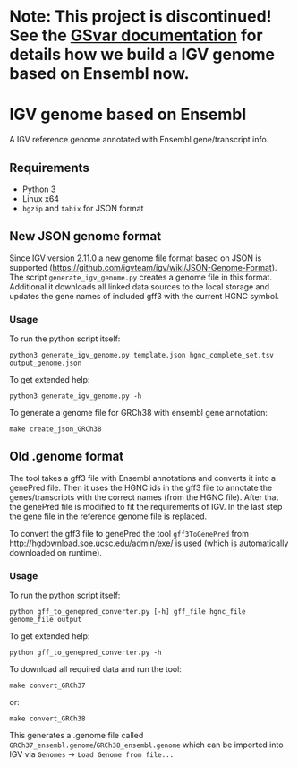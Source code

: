 # Note: This project is discontinued! See the [GSvar documentation](https://github.com/imgag/ngs-bits/blob/master/doc/GSvar/igv_integration.md#igv-gene-trackgenome) for details how we build a IGV genome based on Ensembl now.

# IGV genome based on Ensembl
A IGV reference genome annotated with Ensembl gene/transcript info.

## Requirements
- Python 3
- Linux x64
- `bgzip` and `tabix` for JSON format

## New JSON genome format
Since IGV version 2.11.0 a new genome file format based on JSON is supported (https://github.com/igvteam/igv/wiki/JSON-Genome-Format).
The script `generate_igv_genome.py` creates a genome file in this format. Additional it downloads all linked data sources to the local storage and updates the gene names of included gff3 with the current HGNC symbol.

### Usage
To run the python script itself:
```
python3 generate_igv_genome.py template.json hgnc_complete_set.tsv output_genome.json
```  
To get extended help:  
```
python3 generate_igv_genome.py -h
``` 
To generate a genome file for GRCh38 with ensembl gene annotation:
```
make create_json_GRCh38
```

## Old .genome format
The tool takes a gff3 file with Ensembl annotations and converts it into a genePred file. Then it uses the HGNC ids in the gff3 file to annotate the genes/transcripts with the correct names (from the HGNC file). After that the genePred file is modified to fit the requirements of IGV. In the last step the gene file in the reference genome file is replaced.  

To convert the gff3 file to genePred the tool `gff3ToGenePred` from http://hgdownload.soe.ucsc.edu/admin/exe/ is used (which is automatically downloaded on runtime).


### Usage
To run the python script itself:
```
python gff_to_genepred_converter.py [-h] gff_file hgnc_file genome_file output
```  
To get extended help:  
```
python gff_to_genepred_converter.py -h
``` 
 
To download all required data and run the tool:
```
make convert_GRCh37
``` 
or:
```
make convert_GRCh38
``` 
This generates a .genome file called `GRCh37_ensembl.genome`/`GRCh38_ensembl.genome` which can be imported into IGV via `Genomes` -> `Load Genome from file...`

